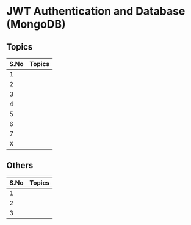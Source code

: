 # JWT Authentication and Database (MongoDB)

## Topics

| S.No | Topics |
| ---- | ------ |
| 1    |        |
| 2    |        |
| 3    |        |
| 4    |        |
| 5    |        |
| 6    |        |
| 7    |        |
| X    |        |

## Others

| S.No | Topics |
| ---- | ------ |
| 1    |        |
| 2    |        |
| 3    |        |
